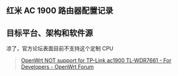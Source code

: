 ## 红米 AC 1900 路由器配置记录

## 目标平台、架构和软件源

凉了，官方论坛表面目前不支持这个定制 CPU
> [OpenWrt NOT support for TP-Link ac1900 TL-WDR7661 - For Developers - OpenWrt Forum](https://forum.openwrt.org/t/openwrt-support-for-tp-link-ac1900-tl-wdr7661/117595)

